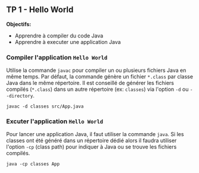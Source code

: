## TP 1 - Hello World

**Objectifs:**

* Apprendre à compiler du code Java
* Apprendre à executer une application Java


### Compiler l'application `Hello World`

Utilise la commande `javac` pour compiler un ou plusieurs fichiers Java en même temps.
Par défaut, la commande génère un fichier `*.class` par classe Java dans le même répertoire.
Il est conseillé de générer les fichiers compilés (`*.class`) dans un autre répertoire (ex: `classes`) via l'option `-d` ou `--directory`.

```
javac -d classes src/App.java
```

### Excuter l'application `Hello World`

Pour lancer une application Java, il faut utiliser la commande `java`. Si les classes ont été généré dans un répertoire dédié alors il faudra utiliser l'option `-cp` (class path) pour indiquer à Java ou se trouve les fichiers compilés.

```
java -cp classes App
```

